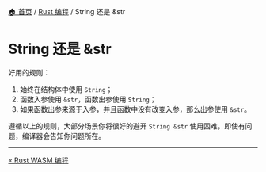 [🏠 首页](../_index.md) / [Rust 编程](_index.md) / String 还是 &str

# String 还是 &str

好用的规则：

1. 始终在结构体中使用 `String`；
2. 函数入参使用 `&str`，函数出参使用 `String`；
3. 如果函数出参来源于入参，并且函数中没有改变入参，那么出参使用 `&str`。

遵循以上的规则，大部分场景你将很好的避开 `String &str` 使用困难，即使有问题，编译器会告知你问题所在。

---
[« Rust WASM 编程](04-wasm-programming.md)
